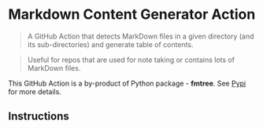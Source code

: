 # Markdown Content Generator Action

> A GitHub Action that detects MarkDown files in a given directory (and its sub-directories) and generate table of contents.

> Useful for repos that are used for note taking or contains lots of MarkDown files.

This GitHub Action is a by-product of Python package - **fmtree**. See [Pypi](https://pypi.org/project/fmtree/) for more details.

## Instructions
